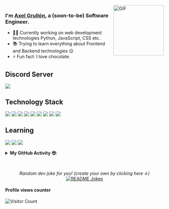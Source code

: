 <img align="right" alt="GIF" height="160px" src="https://media.giphy.com/media/du3J3cXyzhj75IOgvA/giphy.gif" />


### I'm [Axel Grullón](https://github.com/sh4dow-s0urcer), a (soon-to-be) Software Engineer.

- 👨‍💻 Currently working on web development technologies Python, JavaScript, CSS etc.
- 📚 Trying to learn everything about Frontend and Backend technologies 😉
- ⚡ Fun fact: I love chocolate.


## Discord Server

[![](https://img.shields.io/badge/Discord-7289da?&style=for-the-badge&logo=discord&logoColor=white)](https://discord.gg/wXEKxj2vNA)

## Technology Stack
[![](https://img.shields.io/badge/javascript%20-%23323330.svg?&style=for-the-badge&logo=javascript&logoColor=%23F7DF1E)](https://www.google.com/search?q=javascript)
[![](https://img.shields.io/badge/node.js%20-%2343853D.svg?&style=for-the-badge&logo=node.js&logoColor=white)](https://www.google.com/search?q=nodejs)
[![](https://img.shields.io/badge/python%20-%2314354C.svg?&style=for-the-badge&logo=python&logoColor=white)](https://www.google.com/search?q=pythonlang)
[![](https://img.shields.io/badge/html5%20-%23E34F26.svg?&style=for-the-badge&logo=html5&logoColor=white)](https://www.google.com/search?q=html5)
[![](https://img.shields.io/badge/css3%20-%231572B6.svg?&style=for-the-badge&logo=css3&logoColor=white)](https://www.google.com/search?q=css3)
[![](https://img.shields.io/badge/react%20-%2320232a.svg?&style=for-the-badge&logo=react&logoColor=%2361DAFB)](https://www.google.com/search?q=reactjs)
[![](https://img.shields.io/badge/bootstrap%20-%23563D7C.svg?&style=for-the-badge&logo=bootstrap&logoColor=white)](https://www.google.com/search?q=bootstrap)
[![](https://img.shields.io/badge/MongoDB-%234ea94b.svg?&style=for-the-badge&logo=mongodb&logoColor=white)](https://www.google.com/search?q=mongodb)
[![](https://img.shields.io/badge/apache%20-%23D42029.svg?&style=for-the-badge&logo=apache&logoColor=white)](https://www.google.com/search?q=apache)

## Learning
[![](https://img.shields.io/badge/java-%23ED8B00.svg?&style=for-the-badge&logo=java&logoColor=white)](https://www.google.com/search?q=java)
[![](https://img.shields.io/badge/mysql-%2300f.svg?&style=for-the-badge&logo=mysql&logoColor=white)](https://www.google.com/search?q=mysql)
[![](https://img.shields.io/badge/Electron-171C2D?&style=for-the-badge&logo=electron&logoColor=white)](https://www.google.com/search?q=electronjs)

<details>

<summary><b> My GitHub Activity 😎</b>: </summary>

<p align="center">
  
<img src="https://github-readme-stats.vercel.app/api?username=sh4dow-s0urcer&show_icons=true&theme=gotham" alt="sh4dow-s0urcer" />
<br>
<img src = "https://github-readme-stats.vercel.app/api/top-langs/?username=sh4dow-s0urcer&hide=css,java,html&theme=gotham">

</p>

[![trophy](https://github-profile-trophy.vercel.app/?username=sh4dow-s0urcer)](https://github.com/sh4dow-s0urcer/github-profile-trophy) 

</details>

<p align="center">

</br>
</br>
<i>Random dev joke for you! (create your own by clicking here ↓)</i><br>
<a href="https://readme-jokes.vercel.app"><img align="center" src="https://readme-jokes.vercel.app/api?bgColor=%23073b4c&textColor=%2306d6a0&aColor=%2306d6a0&borderColor=%2306d6a0" alt="README Jokes"></a>

#### Profile views counter
![Visitor Count](https://profile-counter.glitch.me/{sh4dow-s0urcer}/count.svg)
